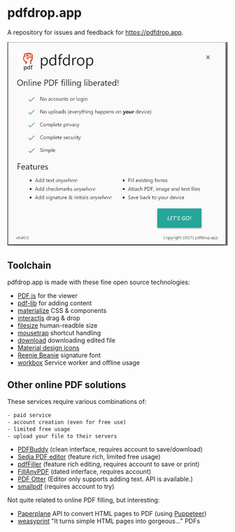 # pdfdrop.app

A repository for issues and feedback for https://pdfdrop.app.

[<img src="about.jpg" width="650" title="pdfdrop.app">](https://pdfdrop.app)


## Toolchain
pdfdrop.app is made with these fine open source technologies:
- [PDF.js](https://github.com/mozilla/pdf.js) for the viewer
- [pdf-lib](https://github.com/Hopding/pdf-lib) for adding content
- [materialize](https://github.com/Dogfalo/materialize) CSS & components
- [interactjs](https://github.com/taye/interact.js) drag & drop
- [filesize](https://github.com/avoidwork/filesize.js) human-readble size 
- [mousetrap](https://github.com/ccampbell/mousetrap) shortcut handling
- [download](https://github.com/rndme/download) downloading edited file
- [Material design icons](material-design-icons)
- [Reenie Beanie](https://fonts.google.com/specimen/Reenie+Beanie) signature font
- [workbox](https://github.com/GoogleChrome/workbox) Service worker and offline usage

## Other online PDF solutions
These services require various combinations of:

    - paid service
    - account creation (even for free use)
    - limited free usage
    - upload your file to their servers

- [PDFBuddy](https://www.pdfbuddy.com/) (clean interface, requires account to save/download)
- [Sedja PDF editor](https://www.sejda.com/pdf-editor) (feature rich, limited free usage)
- [pdfFiller](https://www.pdffiller.com/) (feature rich editing, requires account to save or print)
- [FillAnyPDF](https://www.fillanypdf.com/) (dated interface, requires account)
- [PDF Otter](https://www.pdfotter.com/fill-in-pdf-for-free) (Editor only supports adding text.  API is available.)
- [smallpdf](https://smallpdf.com/) (requires account to try)

Not quite related to online PDF filling, but interesting:
- [Paperplane](https://www.paperplane.app/) API to convert HTML pages to PDF (using [Puppeteer](https://github.com/puppeteer/puppeteer))
- [weasyprint](https://weasyprint.org/) "It turns simple HTML pages into gorgeous..." PDFs
